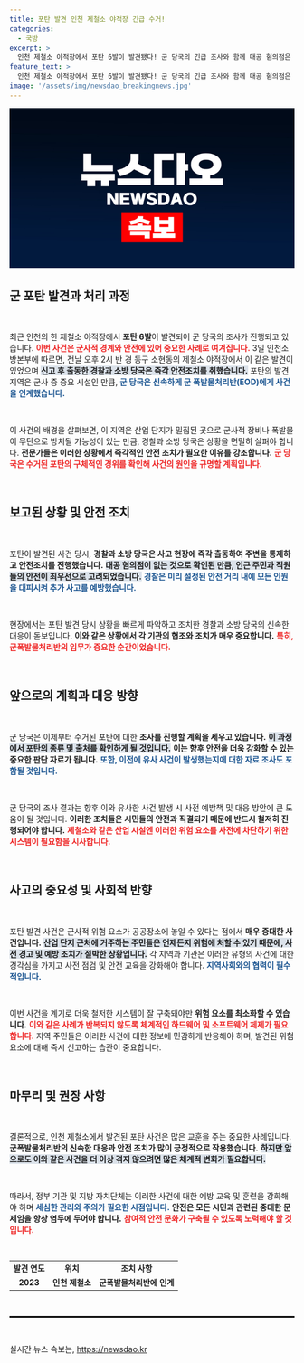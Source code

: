 ```yaml
---
title: 포탄 발견 인천 제철소 야적장 긴급 수거!
categories:
  - 국방
excerpt: >
  인천 제철소 야적장에서 포탄 6발이 발견됐다! 군 당국의 긴급 조사와 함께 대공 혐의점은 없다고 밝혀졌다. 이 디테일한 사건의 전말과 군의 조치를 알아보세요!
feature_text: >
  인천 제철소 야적장에서 포탄 6발이 발견됐다! 군 당국의 긴급 조사와 함께 대공 혐의점은 없다고 밝혀졌다. 이 디테일한 사건의 전말과 군의 조치를 알아보세요!
image: '/assets/img/newsdao_breakingnews.jpg'
---
```


<p><img src="/assets/img/newsdao_breakingnews.jpg" alt="cryptoinkorea 속보" /></p>

<h2 data-ke-size="size26">군 포탄 발견과 처리 과정</h2>

<p data-ke-size="size16">&nbsp;</p> 

<p>최근 인천의 한 제철소 야적장에서 <b>포탄 6발</b>이 발견되어 군 당국의 조사가 진행되고 있습니다. <b><span style="color: #ee2323;">이번 사건은 군사적 경계와 안전에 있어 중요한 사례로 여겨집니다.</span></b> 3일 인천소방본부에 따르면, 전날 오후 2시 반 경 동구 소현동의 제철소 야적장에서 이 같은 발견이 있었으며 <b><span style="background-color: #21538527;">신고 후 출동한 경찰과 소방 당국은 즉각 안전조치를 취했습니다.</span></b> 포탄의 발견 지역은 군사 중 중요 시설인 만큼, <b><span style="color: #1a5490;">군 당국은 신속하게 군 폭발물처리반(EOD)에게 사건을 인계했습니다.</span></b></p>

<p data-ke-size="size16">&nbsp;</p> 

<p>이 사건의 배경을 살펴보면, 이 지역은 산업 단지가 밀집된 곳으로 군사적 장비나 폭발물이 무단으로 방치될 가능성이 있는 만큼, 경찰과 소방 당국은 상황을 면밀히 살펴야 합니다. <b>전문가들은 이러한 상황에서 즉각적인 안전 조치가 필요한 이유를 강조합니다.</b> <b><span style="color: #ee2323;">군 당국은 수거된 포탄의 구체적인 경위를 확인해 사건의 원인을 규명할 계획입니다.</span></b></p>

<p data-ke-size="size16">&nbsp;</p> 

<h2 data-ke-size="size26">보고된 상황 및 안전 조치</h2>

<p data-ke-size="size16">&nbsp;</p> 

<p>포탄이 발견된 사건 당시, <b>경찰과 소방 당국은 사고 현장에 즉각 출동하여 주변을 통제하고 안전조치를 진행했습니다.</b> <b><span style="background-color: #21538527;">대공 혐의점이 없는 것으로 확인된 만큼, 인근 주민과 직원들의 안전이 최우선으로 고려되었습니다.</span></b> <b><span style="color: #1a5490;">경찰은 미리 설정된 안전 거리 내에 모든 인원을 대피시켜 추가 사고를 예방했습니다.</span></b> </p>

<p data-ke-size="size16">&nbsp;</p> 

<p>현장에서는 포탄 발견 당시 상황을 빠르게 파악하고 조치한 경찰과 소방 당국의 신속한 대응이 돋보입니다. <b>이와 같은 상황에서 각 기관의 협조와 조치가 매우 중요합니다.</b> <b><span style="color: #ee2323;">특히, 군폭발물처리반의 임무가 중요한 순간이었습니다.</span></b> </p>

<p data-ke-size="size16">&nbsp;</p> 

<h2 data-ke-size="size26">앞으로의 계획과 대응 방향</h2>

<p data-ke-size="size16">&nbsp;</p> 

<p>군 당국은 이제부터 수거된 포탄에 대한 <b>조사를 진행할 계획을 세우고 있습니다.</b> <b><span style="background-color: #21538527;">이 과정에서 포탄의 종류 및 출처를 확인하게 될 것입니다.</span></b> <b>이는 향후 안전을 더욱 강화할 수 있는 중요한 판단 자료가 됩니다.</b> <b><span style="color: #1a5490;">또한, 이전에 유사 사건이 발생했는지에 대한 자료 조사도 포함될 것입니다.</span></b> </p>

<p data-ke-size="size16">&nbsp;</p> 

<p>군 당국의 조사 결과는 향후 이와 유사한 사건 발생 시 사전 예방책 및 대응 방안에 큰 도움이 될 것입니다. <b>이러한 조치들은 시민들의 안전과 직결되기 때문에 반드시 철저히 진행되어야 합니다.</b> <b><span style="color: #ee2323;">제철소와 같은 산업 시설엔 이러한 위험 요소를 사전에 차단하기 위한 시스템이 필요함을 시사합니다.</span></b> </p>

<p data-ke-size="size16">&nbsp;</p> 

<h2 data-ke-size="size26">사고의 중요성 및 사회적 반향</h2>

<p data-ke-size="size16">&nbsp;</p> 

<p>포탄 발견 사건은 군사적 위험 요소가 공공장소에 놓일 수 있다는 점에서 <b>매우 중대한 사건입니다.</b> <b><span style="background-color: #21538527;">산업 단지 근처에 거주하는 주민들은 언제든지 위험에 처할 수 있기 때문에, 사전 경고 및 예방 조치가 절박한 상황입니다.</span></b> 각 지역과 기관은 이러한 유형의 사건에 대한 경각심을 가지고 사전 점검 및 안전 교육을 강화해야 합니다. <b><span style="color: #1a5490;">지역사회와의 협력이 필수적입니다.</span></b> </p>

<p data-ke-size="size16">&nbsp;</p> 

<p>이번 사건을 계기로 더욱 철저한 시스템이 잘 구축돼야만 <b>위험 요소를 최소화할 수 있습니다.</b> <b><span style="color: #ee2323;">이와 같은 사례가 반복되지 않도록 체계적인 하드웨어 및 소프트웨어 체제가 필요합니다.</span></b> 지역 주민들은 이러한 사건에 대한 정보에 민감하게 반응해야 하며, 발견된 위험 요소에 대해 즉시 신고하는 습관이 중요합니다. </p>

<p data-ke-size="size16">&nbsp;</p> 

<h2 data-ke-size="size26">마무리 및 권장 사항</h2>

<p data-ke-size="size16">&nbsp;</p> 

<p>결론적으로, 인천 제철소에서 발견된 포탄 사건은 많은 교훈을 주는 중요한 사례입니다. <b>군폭발물처리반의 신속한 대응과 안전 조치가 많이 긍정적으로 작용했습니다.</b> <b><span style="background-color: #21538527;">하지만 앞으로도 이와 같은 사건을 더 이상 겪지 않으려면 많은 체계적 변화가 필요합니다.</span></b> </p>

<p data-ke-size="size16">&nbsp;</p> 

<p>따라서, 정부 기관 및 지방 자치단체는 이러한 사건에 대한 예방 교육 및 훈련을 강화해야 하며 <b><span style="color: #1a5490;">세심한 관리와 주의가 필요한 시점입니다.</span></b> <b>안전은 모든 시민과 관련된 중대한 문제임을 항상 염두에 두어야 합니다.</b> <b><span style="color: #ee2323;">참여적 안전 문화가 구축될 수 있도록 노력해야 할 것입니다.</span></b> </p>

<p data-ke-size="size16">&nbsp;</p> 

<table style="width: 100%; border-collapse: collapse;">
    <tbody>
        <tr style="height: 17px;">
            <td style="text-align: center; height: 17px;"><b>발견 연도</b></td>
            <td style="text-align: center; height: 17px;"><b>위치</b></td>
            <td style="text-align: center; height: 17px;"><b>조치 사항</b></td>
        </tr>
        <tr style="height: 17px;">
            <td style="text-align: center; height: 17px;"><b>2023</b></td>
            <td style="text-align: center; height: 17px;"><b>인천 제철소</b></td>
            <td style="text-align: center; height: 17px;"><b>군폭발물처리반에 인계</b></td>
        </tr>
    </tbody>
</table>

<p data-ke-size="size16">&nbsp;</p> 

<hr style="border: 1px solid #000;"/> 

<p data-ke-size="size16">&nbsp;</p> 
실시간 뉴스 속보는, <a href="https://newsdao.kr" rel="dofollow">https://newsdao.kr</a>


